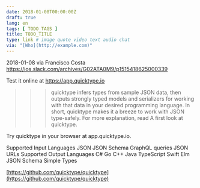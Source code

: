 ```yaml
---
date: 2018-01-08T00:00:00Z
draft: true
lang: en
tags: [ TODO_TAGS ]
title: TODO_TITLE
type: link # image quote video text audio chat
via: "[Who](http://example.com)"
---
```



2018-01-08 via Francisco Costa
https://ios.slack.com/archives/G02ATA0M9/p1515418625000339

Test it online at https://app.quicktype.io

>>>quicktype infers types from sample JSON data, then outputs strongly typed models and serializers for working with that data in your desired programming language. In short, quicktype makes it a breeze to work with JSON type-safely. For more explanation, read A first look at quicktype.

Try quicktype in your browser at app.quicktype.io.

Supported Input Languages
JSON
JSON Schema
GraphQL queries
JSON URLs
Supported Output Languages
C#
Go
C++
Java
TypeScript
Swift
Elm
JSON Schema
Simple Types

[https://github.com/quicktype/quicktype](https://github.com/quicktype/quicktype)

